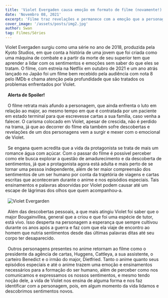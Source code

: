 ```yaml
---
title: 'Violet Evergaden causa emoção em formato de filme (novamente!)'
date: 'Novembro 08, 2021'
excerpt: 'Filme traz revelações e permanece com a emoção que a personagem traz desde o anime.'
cover_image: '/assets/posts/img2.jpg'
author: Swan
tag: Filmes/Séries
---
```


Violet Evergaden surgiu como uma série no ano de 2018, produzida pela Kyoto Studios, em que conta a história de uma jovem que foi criada como uma máquina de combate e a partir da morte de seu superior tem que aprender a lidar com os sentimentos e emoções sem saber do que eles se tratam. O filme, com estreia na Netflix em outubro de 2021 e um ano atrás lançado no Japão foi um filme bem recebido pela audiência com nota 8 pelo IMDb e chama atenção pela profundidade que são tratados os problemas enfrentados por Violet.
\
\
&nbsp;
**Alerta de Spoiler!**  
\
&nbsp;
O filme retrata mais afundo a personagem, que ainda enfrenta o luto em relação ao major, ao mesmo tempo em que é contratada por um paciente em estado terminal para que escrevesse cartas a sua família, caso venha a falecer. O carisma colocado em Violet, apesar de crescida, não é perdido na trama, já que ao decorrer do filme ela também sofre descobertas e revelações de um dos personagens vem a surgir e mexer com o emocional de Violet.  
\
&nbsp;
Se engana quem acredita que a vida da protagonista se trata de mais um romance água com açúcar. Com o passar do filme é possível perceber como ele busca explorar a questão de amadurecimento e da descoberta de sentimentos, já que a protagonista agora está adulta e mais perto de se tornar uma pessoa independente, além de ter maior compreensão dos sentimentos de um ser humano por conta da trajetória de viagens e cartas escritas que aconteceram durante o anime e nos episódios especiais. Tais ensinamentos e palavras absorvidas por Violet podem causar até um escape de lágrimas dos olhos que quem acompanhou-a.
\
&nbsp;
\
&nbsp;
![Violet Evergarden](/assets/posts/violet/violet_texto.jpg)
\
&nbsp;
\
&nbsp;
Além das descobertas pessoais, a que mais atingiu Violet foi saber que o major Bougainvillea, general que a criou e que foi uma espécie de tutor, está vivo. Isso desperta na personagem a esperança que sempre cultivou durante os anos após a guerra e faz com que ela viaje de encontro ao homem que nutria sentimentos desde das últimas palavras ditas até seu corpo ter desaparecido.
\
&nbsp;
\
&nbsp;
Outros personagens presentes no anime retornam ao filme como o presidente da agência de cartas, Huggens, Cattleya, a sua assistente, o carteiro Benedict e o irmão do major, Dietfried. Tanto o anime quanto seus episódios especiais e até o anime trazem uma emoção e ensinamentos necessários para a formação do ser humano, além de perceber como nos comunicamos e expressamos os nossos sentimentos, e mesmo tendo noção dele, a vida de Violet nos ensina de alguma forma e nos faz identificar com a personagem, pois, em algum momento da vida lidamos e descobrimos sentimentos novos.
\
&nbsp;